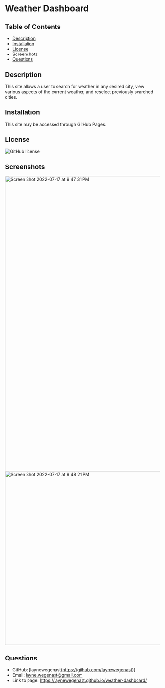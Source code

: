 # Weather Dashboard

 ## Table of Contents
 - [Description](#description)
 - [Installation](#installation)
 - [License](#license)
 - [Screenshots](#screenshots)
 - [Questions](#questions)

 ## Description
 This site allows a user to search for weather in any desired city, view various aspects of the current weather, and reselect previously searched cities.

  ## Installation
This site may be accessed through GitHub Pages. 

 
 ## License
 ![GitHub license](https://img.shields.io/badge/license-MIT-blue.svg)

 ## Screenshots
 <img width="962" alt="Screen Shot 2022-07-17 at 9 47 31 PM" src="https://user-images.githubusercontent.com/96094719/179438780-97387567-3fbb-47cc-a16d-a6e3f7d46adc.png">
<img width="566" alt="Screen Shot 2022-07-17 at 9 48 21 PM" src="https://user-images.githubusercontent.com/96094719/179438803-9a23f399-f52d-414d-b882-9702bff02b82.png">

 
 
 ## Questions
  - GitHub: [laynewegenast(https://github.com/laynewegenast)]
  - Email: [layne.wegenast@gmail.com](mailto:example@example.com)
  - Link to page: https://laynewegenast.github.io/weather-dashboard/
